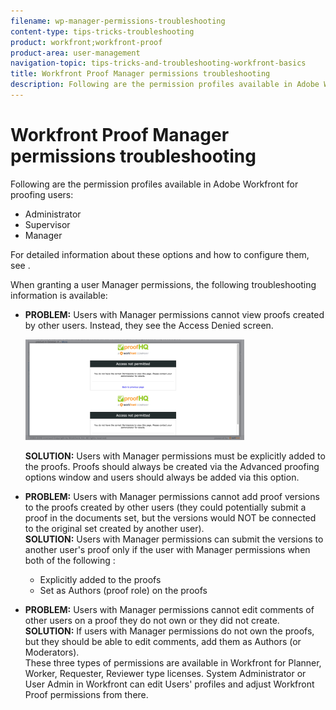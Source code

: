 ```yaml
---
filename: wp-manager-permissions-troubleshooting
content-type: tips-tricks-troubleshooting
product: workfront;workfront-proof
product-area: user-management
navigation-topic: tips-tricks-and-troubleshooting-workfront-basics
title: Workfront Proof Manager permissions troubleshooting
description: Following are the permission profiles available in Adobe Workfront for proofing users:
---
```


# Workfront Proof Manager permissions troubleshooting

Following are the permission profiles available in Adobe Workfront for proofing users:

* Administrator
* Supervisor
* Manager

For detailed information about these options and how to configure them, see .

When granting a user Manager permissions, the following troubleshooting information is available:

* **PROBLEM:** Users with Manager permissions cannot view proofs created by other users. Instead, they see the Access Denied screen.&nbsp;

  ![](assets/access-denied-350x161.png)

  **SOLUTION:**&nbsp;Users with Manager permissions must be explicitly added to the proofs. Proofs should always be created via the Advanced proofing options window and users should always be added via this option.

* **PROBLEM:** Users with Manager permissions cannot add proof versions to the proofs created by other users (they could potentially submit a proof in the documents set, but the versions would NOT be connected to the original set created by another user).  
  **SOLUTION:** Users with Manager permissions can submit the versions to another user's proof only if the user with Manager permissions when both of the following :

   * Explicitly added to the proofs
   * Set as Authors (proof role) on the proofs

* **PROBLEM:** Users with Manager permissions cannot edit comments of other users on a proof they do not own or they did not create.  
  **SOLUTION:** If users with Manager permissions do not own the proofs, but they should be able to edit comments, add them as Authors (or Moderators).  
  These three types of permissions are available in Workfront for Planner, Worker, Requester, Reviewer type licenses. System Administrator or User Admin in Workfront can edit Users' profiles and adjust Workfront Proof permissions from there.&nbsp;

